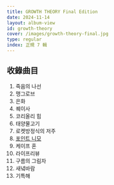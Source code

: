 ```yaml
---
title: GROWTH THEORY Final Edition
date: 2024-11-14
layout: album-view
id: growth-theory
cover: /images/growth-theory-final.jpg
type: regular
index: 正規 7 輯
---
```


## 收錄曲目

01. 죽음의 나선
02. 맹그로브
03. 은화
04. 퀘이사
05. 코리올리 힘
06. 태양물고기
07. 로켓방정식의 저주
08. [포인트 니모](/growth-theory-final/point-nemo/)
09. 케이프 혼
10. 라이프리뷰
11. 구름의 그림자
12. 새녘바람
13. 기특해
